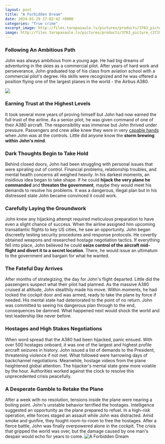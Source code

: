 ```yaml
---
layout: post
title: "A Forbidden Dream"
date: 2024-01-29 17:02:42 +0000
categories: "True crime"
excerpt_image: http://files.taropasaule.lv/pictures/products/3763_picture_c3719be87f6390513666_400_695.jpg
image: http://files.taropasaule.lv/pictures/products/3763_picture_c3719be87f6390513666_400_695.jpg
---
```


### Following An Ambitious Path
John was always ambitious from a young age. He had big dreams of adventuring in the skies as a commercial pilot. After years of hard work and perseverance, John graduated top of his class from aviation school with a commercial pilot's degree. His skills were recognized and he was offered a position flying one of the largest planes in the world - the Airbus A380. 

![](http://files.taropasaule.lv/pictures/products/3763_picture_be241ed3a15afadf65f7_400_693.jpg)
### Earning Trust at the Highest Levels
It took several more years of proving himself but John had now earned the full trust of the airline. As a senior pilot, he was given command of one of their A380 aircraft. The responsibility was immense but John thrived under pressure. Passengers and crew alike knew they were in very [capable hands](https://store.fi.io.vn/xmas-holiday-funny-santa-shetland-sheepdog-christmas-tree-2) when John was at the controls. Little did anyone know the **storm brewing within John's mind**.
### Dark Thoughts Begin to Take Hold
Behind closed doors, John had been struggling with personal issues that were spiraling out of control. Financial problems, relationship troubles, and mental health concerns all weighed heavily. In his darkest moments, an insidious idea began to take shape. If he could **hijack the very plane he commanded** and **threaten the government**, maybe they would meet his demands to resolve his problems. It was a dangerous, illegal plan but in his distressed state John became convinced it could work.
### Carefully Laying the Groundwork 
John knew any hijacking attempt required meticulous preparation to have even a slight chance of success. When the airline assigned him upcoming transatlantic flights to key US cities, he saw an opportunity. John began discreetly testing security procedures and response protocols. He covertly obtained weapons and researched hostage negotiation tactics. If everything fell into place, John believed he could **seize control of the aircraft mid-flight and divert it to a secret location**. There, he would issue an ultimatum to the government and bargain for what he wanted.
### The Fateful Day Arrives 
After months of strategizing, the day for John's flight departed. Little did the passengers suspect what their pilot had planned. As the massive A380 cruised at altitude, John stealthily made his move. Within moments, he had locked the cockpit door and was armed, ready to take the plane by force if needed. His mental state had deteriorated to the point of no return. John was committed to seeing his dangerous plan through to the end, consequences be damned. What happened next would shock the world and test leadership like never before.
### Hostages and High Stakes Negotiations
When word spread that the A380 had been hijacked, panic ensued. With over 500 hostages onboard, it was one of the largest and highest profile aircraft seizures in history. John issued a list of demands to the President, threatening violence if not met. What followed were harrowing days of backchannel negotiations. Meanwhile, hostage videos from the plane heightened global attention. The hijacker's mental state grew more volatile by the hour. Authorities worked against the clock to resolve this unprecedented crisis peacefully.
### A Desperate Gamble to Retake the Plane  
After a week with no resolution, tensions inside the plane were nearing a boiling point. John's unstable behavior terrified the hostages. Intelligence suggested an opportunity as the plane prepared to refuel. In a high-risk operation, elite forces staged an assault while John was distracted. Amid smoke and gunfire, they fought room-to-room to free the hostages. After a fierce battle, John was finally overpowered alone in the cockpit. The crisis that gripped the world was over, but the damage caused by one man's despair would echo for years to come.
![A Forbidden Dream](http://files.taropasaule.lv/pictures/products/3763_picture_c3719be87f6390513666_400_695.jpg)